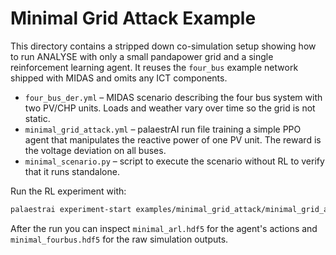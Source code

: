 # Minimal Grid Attack Example

This directory contains a stripped down co-simulation setup showing how to run
ANALYSE with only a small pandapower grid and a single reinforcement learning
agent.  It reuses the `four_bus` example network shipped with MIDAS and omits
any ICT components.

* `four_bus_der.yml` – MIDAS scenario describing the four bus system with two
  PV/CHP units.  Loads and weather vary over time so the grid is not static.
* `minimal_grid_attack.yml` – palaestrAI run file training a simple PPO agent
  that manipulates the reactive power of one PV unit.  The reward is the
  voltage deviation on all buses.
* `minimal_scenario.py` – script to execute the scenario without RL to verify
  that it runs standalone.

Run the RL experiment with:

```bash
palaestrai experiment-start examples/minimal_grid_attack/minimal_grid_attack.yml
```

After the run you can inspect `minimal_arl.hdf5` for the agent's actions and
`minimal_fourbus.hdf5` for the raw simulation outputs.
